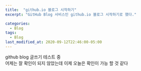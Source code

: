 ```yaml
---
title:  "github.io 블로그 시작하기"
excerpt: "GitHub Blog 서비스인 github.io 블로그 시작하기로 했다."

categories:
  - Blog
tags:
  - Blog
last_modified_at: 2020-09-12T22:46:00-05:00
---
```


github blog 글쓰기 테스트 중  
어제는 잘 확인이 되지 않았는데 이제 오늘은 확인이 가능 할 것 같다 